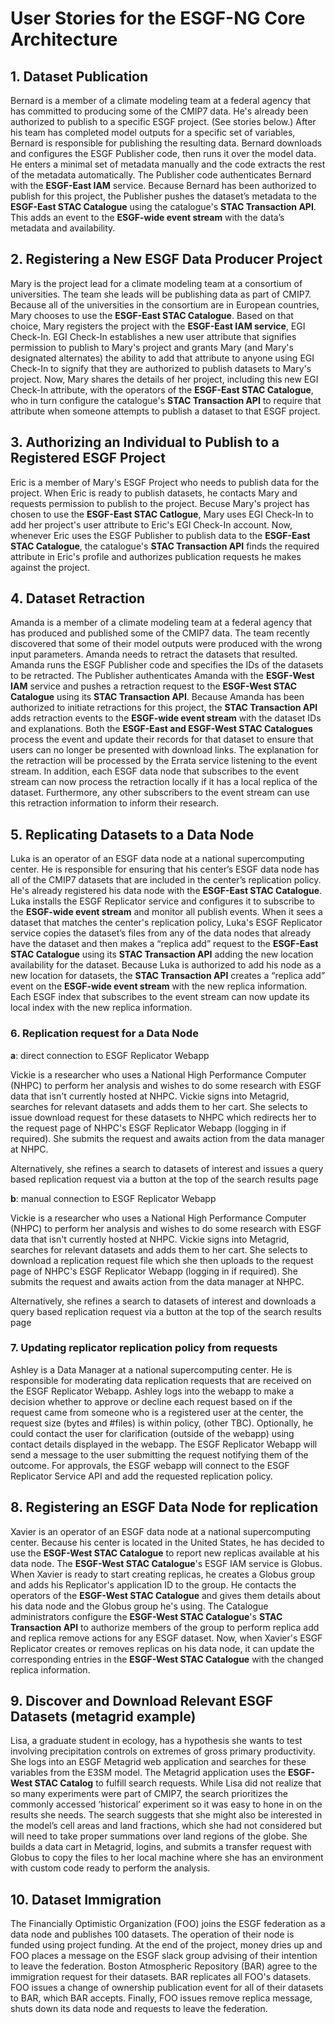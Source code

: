 # User Stories for the ESGF-NG Core Architecture

## 1. Dataset Publication

Bernard is a member of a climate modeling team at a federal agency that has committed to
producing some of the CMIP7 data. He's already been authorized to publish to a specific ESGF project. (See stories below.) After his team has completed model outputs for a specific
set of variables, Bernard is responsible for publishing the resulting data. Bernard downloads
and configures the ESGF Publisher code, then runs it over the model data. He enters a minimal
set of metadata manually and the code extracts the rest of the metadata automatically. The
Publisher code authenticates Bernard with the **ESGF-East IAM** service. Because Bernard has
been authorized to publish for this project, the Publisher pushes the dataset’s metadata to the **ESGF-East STAC Catalogue** using the catalogue's **STAC Transaction API**. This adds an event to the **ESGF-wide event stream** with
the data’s metadata and availability.

## 2. Registering a New ESGF Data Producer Project

Mary is the project lead for a climate modeling team at a consortium of universities. The team she leads will be publishing data as part of CMIP7.
Because all of the universities in the consortium are in European countries, Mary chooses to use the **ESGF-East STAC Catalogue**. Based on that choice, Mary registers the project with the **ESGF-East IAM service**, EGI Check-In. EGI Check-In establishes a new user attribute that signifies permission to publish to Mary's project and grants Mary (and Mary's designated alternates) the ability to add that attribute to anyone using EGI Check-In to signify that they are authorized to publish datasets to Mary's project. Now, Mary shares the details of her project, including this new EGI Check-In attribute, with the operators of the **ESGF-East STAC Catalogue**, who in turn configure the catalogue's **STAC Transaction API** to require that attribute when someone attempts to publish a dataset to that ESGF project.

## 3. Authorizing an Individual to Publish to a Registered ESGF Project

Eric is a member of Mary's ESGF Project who needs to publish data for the project. When Eric is ready to publish datasets, he contacts Mary and requests permission to publish to the project. Becuse Mary's project has chosen to use the **ESGF-East STAC Catlogue**, Mary uses EGI Check-In to add her project's user attribute to Eric's EGI Check-In account. Now, whenever Eric uses the ESGF Publisher to publish data to the **ESGF-East STAC Catalogue**, the catalogue's **STAC Transaction API** finds the required attribute in Eric's profile and authorizes publication requests he makes against the project.

## 4. Dataset Retraction

Amanda is a member of a climate modeling team at a federal agency that has produced and
published some of the CMIP7 data. The team recently discovered that some of their model
outputs were produced with the wrong input parameters. Amanda needs to retract the datasets
that resulted. Amanda runs the ESGF Publisher code and specifies the IDs of the datasets
to be retracted. The Publisher authenticates Amanda with the **ESGF-West IAM** service and
pushes a retraction request to the **ESGF-West STAC Catalogue** using its **STAC Transaction API**. Because Amanda has been
authorized to initiate retractions for this project, the **STAC Transaction API** adds retraction events to the
**ESGF-wide event stream** with the dataset IDs and explanations. Both the **ESGF-East and ESGF-West
STAC Catalogues** process the event and update their records for that dataset to ensure that
users can no longer be presented with download links. The explanation for the retraction will
be processed by the Errata service listening to the event stream. In addition, each ESGF data
node that subscribes to the event stream can now process the retraction locally if it has a local
replica of the dataset. Furthermore, any other subscribers to the event stream can use this
retraction information to inform their research.

## 5. Replicating Datasets to a Data Node

Luka is an operator of an ESGF data node at a national supercomputing center. He is
responsible for ensuring that his center’s ESGF data node has all of the CMIP7 datasets that
are included in the center’s replication policy. He's already registered his data node with the **ESGF-East STAC Catalogue**. Luka installs the ESGF Replicator service
and configures it to subscribe to the **ESGF-wide event stream** and monitor all publish events.
When it sees a dataset that matches the center's replication policy, Luka's ESGF Replicator
service copies the dataset’s files from any of the data nodes that already have the
dataset and then makes a “replica add” request to the **ESGF-East STAC Catalogue** using its **STAC Transaction API** adding the
new location availability for the dataset. Because Luka is authorized to add his
node as a new location for datasets, the **STAC Transaction API** creates a “replica add” event on the **ESGF-wide event stream** with the new replica information. Each ESGF index that subscribes to
the event stream can now update its local index with the new replica information.

### 6. Replication request for a Data Node

**a**: direct connection to ESGF Replicator Webapp

Vickie is a researcher who uses a National High Performance Computer (NHPC) to perform her analysis and wishes to do some research with 
ESGF data that isn't currently hosted at NHPC. Vickie signs into Metagrid, searches for relevant datasets and adds them to her cart. 
She selects to issue download request for these datasets to NHPC which redirects her to the request page of NHPC's ESGF Replicator Webapp 
(logging in if required). She submits the request and awaits action from the data manager at NHPC.

Alternatively, she refines a search to datasets of interest and issues a query based replication request via a button at the top of the 
search results page

**b**: manual connection to ESGF Replicator Webapp

Vickie is a researcher who uses a National High Performance Computer (NHPC) to perform her analysis and wishes to do some research with 
ESGF data that isn't currently hosted at NHPC. Vickie signs into Metagrid, searches for relevant datasets and adds them to her cart. 
She selects to download a replication request file which she then uploads to the request page of NHPC's ESGF Replicator Webapp (logging 
in if required). She submits the request and awaits action from the data manager at NHPC.

Alternatively, she refines a search to datasets of interest and downloads a query based replication request via a button at the top of 
the search results page

### 7. Updating replicator replication policy from requests

Ashley is a Data Manager at a national supercomputing center.  He is responsible for moderating data replication requests that are received
on the ESGF Replicator Webapp. Ashley logs into the webapp to make a decision whether to approve or decline each request based on if the request 
came from someone who is a registered user at the center, the request size (bytes and #files) is within policy, (other TBC).  Optionally, he 
could contact the user for clarification (outside of the webapp) using contact details displayed in the webapp. The ESGF Replicator Webapp will 
send a message to the user submitting the request notifying them of the outcome.  For approvals, the ESGF webapp will connect to the ESGF 
Replicator Service API and add the requested replication policy.

## 8. Registering an ESGF Data Node for replication

Xavier is an operator of an ESGF data node at a national supercomputing center. Because his center is located in the United States, he has decided to use the **ESGF-West STAC Catalogue** to report new replicas available at his data node. The **ESGF-West STAC Catalogue**'s ESGF IAM service is Globus. When Xavier is ready to start creating replicas, he creates a Globus group and adds his Replicator's application ID to the group. He contacts the operators of the **ESGF-West STAC Catalogue** and gives them details about his data node and the Globus group he's using. The Catalogue administrators configure the **ESGF-West STAC Catalogue**'s **STAC Transaction API** to authorize members of the group to perform replica add and replica remove actions for any ESGF dataset. Now, when Xavier's ESGF Replicator creates or removes replicas on his data node, it can update the corresponding entries in the **ESGF-West STAC Catalogue** with the changed replica information.

## 9. Discover and Download Relevant ESGF Datasets (metagrid example)

Lisa, a graduate student in ecology, has a hypothesis she wants to test involving precipitation
controls on extremes of gross primary productivity. She logs into an ESGF Metagrid web application and searches for these variables from the E3SM model. The Metagrid application uses the **ESGF-West STAC Catalog** to fulfill search requests. While Lisa did not realize that so many
experiments were part of CMIP7, the search prioritizes the commonly accessed ‘historical’
experiment so it was easy to hone in on the results she needs. The search suggests that she might
also be interested in the model’s cell areas and land fractions, which she had not considered
but will need to take proper summations over land regions of the globe. She builds a data cart in Metagrid, logins, and submits a transfer request with Globus to copy the files to her local machine where she has an environment with custom code ready to perform the analysis.

## 10. Dataset Immigration

The Financially Optimistic Organization (FOO) joins the ESGF federation as a data node and publishes 100 datasets. The operation of 
their node is funded using project funding. At the end of the project, money dries up and FOO places a message on the ESGF slack group 
advising of their intention to leave the federation. Boston Atmospheric Repository (BAR) agree to the immigration request for their 
datasets. BAR replicates all FOO's datasets. FOO issues a change of ownership publication event for all of their datasets to BAR, 
which BAR accepts. Finally, FOO issues remove replica message, shuts down its data node and requests to leave the federation.


